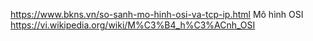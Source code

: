 https://www.bkns.vn/so-sanh-mo-hinh-osi-va-tcp-ip.html
Mô hình OSI
https://vi.wikipedia.org/wiki/M%C3%B4_h%C3%ACnh_OSI

